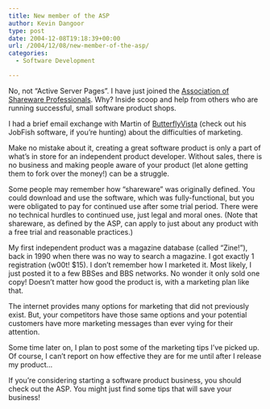 ```yaml
---
title: New member of the ASP
author: Kevin Dangoor
type: post
date: 2004-12-08T19:18:39+00:00
url: /2004/12/08/new-member-of-the-asp/
categories:
  - Software Development

---
```

No, not &#8220;Active Server Pages&#8221;. I have just joined the [Association of Shareware Professionals][1]. Why? Inside scoop and help from others who are running successful, small software product shops.

I had a brief email exchange with Martin of [ButterflyVista][2] (check out his JobFish software, if you&#8217;re hunting) about the difficulties of marketing.

Make no mistake about it, creating a great software product is only a part of what&#8217;s in store for an independent product developer. Without sales, there is no business and making people aware of your product (let alone getting them to fork over the money!) can be a struggle.

Some people may remember how &#8220;shareware&#8221; was originally defined. You could download and use the software, which was fully-functional, but you were obligated to pay for continued use after some trial period. There were no technical hurdles to continued use, just legal and moral ones. (Note that shareware, as defined by the ASP, can apply to just about any product with a free trial and reasonable practices.)

My first independent product was a magazine database (called &#8220;Zine!&#8221;), back in 1990 when there was no way to search a magazine. I got exactly 1 registration (w00t! $15). I don&#8217;t remember how I marketed it. Most likely, I just posted it to a few BBSes and BBS networks. No wonder it only sold one copy! Doesn&#8217;t matter how good the product is, with a marketing plan like that.

The internet provides many options for marketing that did not previously exist. But, your competitors have those same options and your potential customers have more marketing messages than ever vying for their attention.

Some time later on, I plan to post some of the marketing tips I&#8217;ve picked up. Of course, I can&#8217;t report on how effective they are for me until after I release my product&#8230;

If you&#8217;re considering starting a software product business, you should check out the ASP. You might just find some tips that will save your business!

 [1]: http://www.asp-shareware.org/ "Association of Shareware Professionals"
 [2]: http://www.butterflyvista.com/